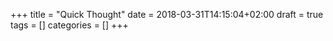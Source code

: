 +++
title = "Quick Thought"
date = 2018-03-31T14:15:04+02:00
draft = true
tags = []
categories = []
+++
